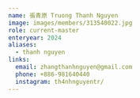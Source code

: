 ```yaml
---
name: 張青原 Truong Thanh Nguyen
image: images/members/313540022.jpg 
role: current-master
enteryear: 2024
aliases:
  - thanh nguyen
links:
  email: zhangthanhnguyen@gmail.com
  phone: +886-981640440
  instagram: th4nhnguyentr/
---
```

